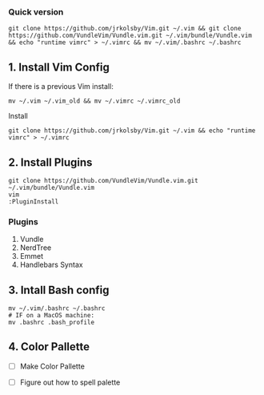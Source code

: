 
### Quick version
```
git clone https://github.com/jrkolsby/Vim.git ~/.vim && git clone https://github.com/VundleVim/Vundle.vim.git ~/.vim/bundle/Vundle.vim && echo "runtime vimrc" > ~/.vimrc && mv ~/.vim/.bashrc ~/.bashrc
```

## 1. Install Vim Config

If there is a previous Vim install:
```
mv ~/.vim ~/.vim_old && mv ~/.vimrc ~/.vimrc_old
```
Install
```
git clone https://github.com/jrkolsby/Vim.git ~/.vim && echo "runtime vimrc" > ~/.vimrc
```

## 2. Install Plugins

```
git clone https://github.com/VundleVim/Vundle.vim.git ~/.vim/bundle/Vundle.vim
vim
:PluginInstall
```

### Plugins
1. Vundle
2. NerdTree
3. Emmet 
4. Handlebars Syntax

## 3. Intall Bash config
```
mv ~/.vim/.bashrc ~/.bashrc
# IF on a MacOS machine:
mv .bashrc .bash_profile
```

## 4. Color Pallette
- [ ] Make Color Pallette
- [ ] Figure out how to spell palette


